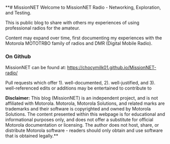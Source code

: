 **# MissionNET
Welcome to MissionNET Radio - Networking, Exploration, and Testing.

This is public blog to share with others my experiences of using professional radios for the amateur.

Content may expand over time, first documenting my experiences with the Motorola MOTOTRBO family of radios and DMR (Digital Mobile Radio).

### On Github
MissionNET can be found at: https://chocymilk01.github.io/MissionNET-radio/

Pull requests which offer 1). well-documented, 2). well-justified, and 3). well-referenced edits or additions may be entertained to contribute to 


**Disclaimer:**
This blog (MissionNET) is an independent project, and is not affiliated with Motorola. Motorola, Motorola Solutions, and related marks are trademarks and their software is copyrighted and owned by Motorola Solutions.
The content presented within this webpage is for educational and informational purposes only, and does not offer a substitute for official Motorola documentation or licensing.
The author does not host, share, or distribute Motorola software - readers should only obtain and use software that is obtained legally.**
